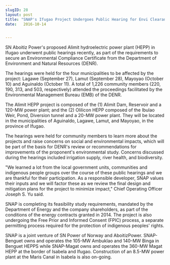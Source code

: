 ```yaml
---
slugID: 28
layout: post
title: "SNAP's Ifugao Project Undergoes Public Hearing for Envi Clearance"
date:   2016-10-14 


---
```

SN Aboitiz Power's proposed Alimit hydroelectric power plant (HEPP) in Ifugao underwent public hearings recently, as part of the requirements to secure an Environmental Compliance Certificate from the Department of Environment and Natural Resources (DENR).
 
 
The hearings were held for the four municipalities to be affected by the project: Lagawe (September 27), Lamut (September 28), Mayoyao (October 10) and Aguinaldo (October 11). A total of 1,226 community members (220, 190, 313, and 503, respectively) attended the proceedings facilitated by the Environmental Management Bureau (EMB) of the DENR.
 
 
The Alimit HEPP project is composed of the (1) Alimit Dam, Reservoir and a 120-MW power plant; and the (2) Olilicon HEPP composed of the Ibulao Weir, Pond, Diversion tunnel and a 20-MW power plant. They will be located in the municipalities of Aguinaldo, Lagawe, Lamut, and Mayoyao, in the province of Ifugao.


The hearings were held for community members to learn more about the projects and raise concerns on social and environmental impacts, which will be part of the basis for DENR's review or recommendations for improvements of the proponent's environmental study. Concerns discussed during the hearings included irrigation supply, river health, and biodiversity.
 
 
"We learned a lot from the local government units, communities and indigenous people groups over the course of these public hearings and we are thankful for their participation. As a responsible developer, SNAP values their inputs and we will factor these as we review the final design and mitigation plans for the project to minimize impact," Chief Operating Officer Joseph S. Yu said.
 
 
SNAP is completing its feasibility study requirements, mandated by the Department of Energy and the company shareholders, as part of the conditions of the energy contracts granted in 2014. The project is also undergoing the Free Prior and Informed Consent (FPIC) process, a separate permitting process required for the protection of indigenous peoples' rights.
 
 
SNAP is a joint venture of SN Power of Norway and AboitizPower. SNAP-Benguet owns and operates the 105-MW Ambuklao and 140-MW Binga in Benguet HEPPS while SNAP-Magat owns and operates the 360-MW Magat HEPP at the border of Isabela and Ifugao. Construction of an 8.5-MW power plant at the Maris Canal in Isabela is also on-going.